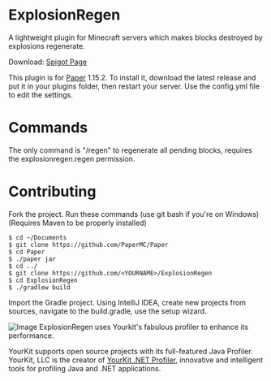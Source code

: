 # ExplosionRegen
A lightweight plugin for Minecraft servers which makes blocks destroyed by explosions regenerate.

Download: [Spigot Page](https://www.spigotmc.org/resources/explosionregen.60308/edit)

This plugin is for [Paper](https;//papermc.io) 1.15.2.
To install it, download the latest release and put it in your plugins folder, then restart your server.
Use the config.yml file to edit the settings.

# Commands
The only command is "/regen" to regenerate all pending blocks, requires the explosionregen.regen permission.

# Contributing
Fork the project.
Run these commands (use git bash if you're on Windows) (Requires Maven to be properly installed)
```Shell
$ cd ~/Documents
$ git clone https://github.com/PaperMC/Paper
$ cd Paper
$ ./paper jar
$ cd ../
$ git clone https://github.com/<YOURNAME>/ExplosionRegen
$ cd ExplosionRegen
$ ./gradlew build
```
Import the Gradle project. Using IntelliJ IDEA, create new projects from sources, navigate to the build.gradle, use the setup wizard.


![Image](https://www.yourkit.com/images/yklogo.png)
ExplosionRegen uses Yourkit's fabulous profiler to enhance its performance.

YourKit supports open source projects with its full-featured Java Profiler.
YourKit, LLC is the creator of [YourKit .NET Profiler](https://www.yourkit.com/java/profiler/),
innovative and intelligent tools for profiling Java and .NET applications.
